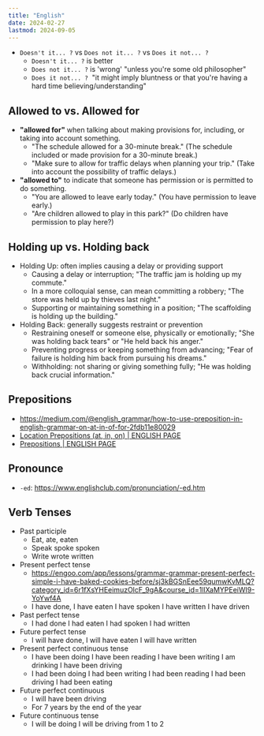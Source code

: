 ```yaml
---
title: "English"
date: 2024-02-27
lastmod: 2024-09-05
---
```


- `Doesn't it... ?` vs `Does not it... ?` vs `Does it not... ?`
	* `Doesn't it... ?` is better
	* `Does not it... ?` is 'wrong' "unless you're some old philosopher"
	* `Does it not... ?`  "it might imply bluntness or that you're having a hard
      time believing/understanding"

## Allowed to vs. Allowed for
- **"allowed for"** when talking about making provisions for, including, or
  taking into account something.
    * "The schedule allowed for a 30-minute break." (The schedule included or
      made provision for a 30-minute break.)
    * "Make sure to allow for traffic delays when planning your trip." (Take
      into account the possibility of traffic delays.)
- **"allowed to"** to indicate that someone has permission or is permitted to
  do something.
    * "You are allowed to leave early today." (You have permission to leave
      early.)
    * "Are children allowed to play in this park?" (Do children have permission
      to play here?)

## Holding up vs. Holding back
- Holding Up: often implies causing a delay or providing support
    * Causing a delay or interruption; "The traffic jam is holding up my
      commute."
    * In a more colloquial sense, can mean committing a robbery; "The store was
      held up by thieves last night."
    * Supporting or maintaining something in a position; "The scaffolding is
      holding up the building."
- Holding Back: generally suggests restraint or prevention
    * Restraining oneself or someone else, physically or emotionally; "She was
      holding back tears" or "He held back his anger."
    * Preventing progress or keeping something from advancing; "Fear of failure
      is holding him back from pursuing his dreams."
    * Withholding: not sharing or giving something fully; "He was holding back
      crucial information."

## Prepositions
- https://medium.com/@english_grammar/how-to-use-preposition-in-english-grammar-on-at-in-of-for-2fdb11e80029
- [Location Prepositions (at, in, on) | ENGLISH PAGE](https://www.englishpage.com/prepositions/location_prepositions.htm)
- [Prepositions | ENGLISH PAGE](https://www.englishpage.com/prepositions/prepositions.html)

## Pronounce
- `-ed`: https://www.englishclub.com/pronunciation/-ed.htm

## Verb Tenses
- Past participle
    - Eat, ate, eaten
    - Speak spoke spoken
    - Write wrote written
- Present perfect tense
    - https://engoo.com/app/lessons/grammar-grammar-present-perfect-simple-i-have-baked-cookies-before/sj3kBGSnEee59qumwKvMLQ?category_id=6r1fXsYHEeimuzOlcF_9gA&course_id=1llXaMYPEeiWI9-YoYwf4A
    - I have done, I have eaten I have spoken I have written I have driven
- Past perfect tense
    - I had done I had eaten I had spoken I had written
- Future perfect tense
    - I will have done, I will have eaten I will have written
- Present perfect continuous tense
    - I have been doing I have been reading I have been writing I am drinking I have been driving
    - I had been doing I had been writing I had been reading I had been driving I had been eating
- Future perfect continuous
    - I will have been driving
    - For 7 years by the end of the year
- Future continuous tense
    - I will be doing I will be driving from 1 to 2
